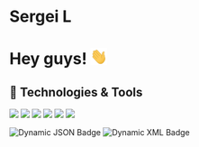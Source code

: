 # Sergei L
# Hey guys! <img src="https://raw.githubusercontent.com/StanGirard/StanGirard/master/wave.gif" width="30px">

## 🔧 Technologies & Tools
![](https://img.shields.io/badge/OS-MacOS-informational?style=flat&logo=Apple&logoColor=white&color=blue)
![](https://img.shields.io/badge/Editor-Visual_Studio_Code-informational?style=flat&logo=visual-studio-code&logoColor=white&color=blue)
![](https://img.shields.io/badge/Code-Python-informational?style=flat&logo=python&logoColor=white&color=blue)
![](https://img.shields.io/badge/Framework_Django-informational?style=flat&logo=python&logoColor=white&color=blue)
![](https://img.shields.io/badge/Shell-Bash-informational?style=flat&logo=gnu-bash&logoColor=white&color=blue)
![](https://img.shields.io/badge/Tools-Docker-informational?style=flat&logo=docker&logoColor=white&color=blue)

![Dynamic JSON Badge](https://img.shields.io/badge/dynamic/json)
![Dynamic XML Badge](https://img.shields.io/badge/dynamic/xml)
